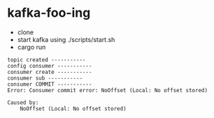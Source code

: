 # kafka-foo-ing

* clone
* start kafka using ./scripts/start.sh
* cargo run

```shell
topic created -----------
config consumer -----------
consumer create -----------
consumer sub -----------
consumer COMMIT -----------
Error: Consumer commit error: NoOffset (Local: No offset stored)

Caused by:
    NoOffset (Local: No offset stored)
```
